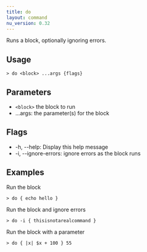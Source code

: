 ```yaml
---
title: do
layout: command
nu_version: 0.32
---
```


Runs a block, optionally ignoring errors.

## Usage

```shell
> do <block> ...args {flags}
```

## Parameters

- `<block>` the block to run
- ...args: the parameter(s) for the block

## Flags

- -h, --help: Display this help message
- -i, --ignore-errors: ignore errors as the block runs

## Examples

Run the block

```shell
> do { echo hello }
```

Run the block and ignore errors

```shell
> do -i { thisisnotarealcommand }
```

Run the block with a parameter

```shell
> do { |x| $x + 100 } 55
```
